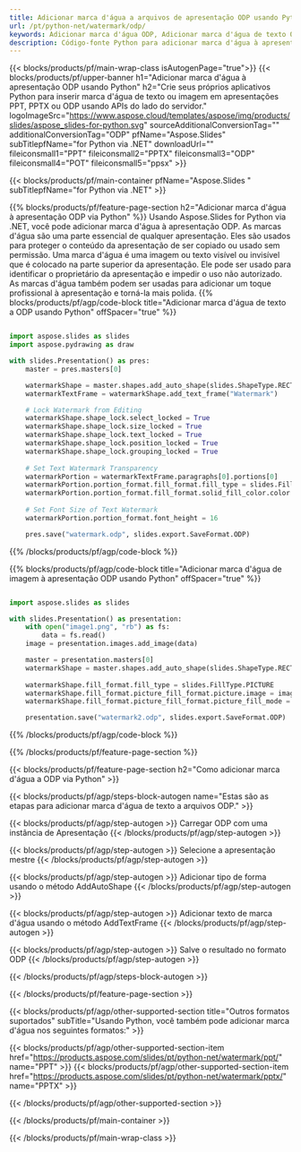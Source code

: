 ```yaml
---
title: Adicionar marca d'água a arquivos de apresentação ODP usando Python
url: /pt/python-net/watermark/odp/
keywords: Adicionar marca d'água ODP, Adicionar marca d'água de texto ODP, Adicionar marca d'água de imagem ODP
description: Código-fonte Python para adicionar marca d'água à apresentação ODP.
---
```


{{< blocks/products/pf/main-wrap-class isAutogenPage="true">}}
{{< blocks/products/pf/upper-banner h1="Adicionar marca d'água à apresentação ODP usando Python" h2="Crie seus próprios aplicativos Python para inserir marca d'água de texto ou imagem em apresentações PPT, PPTX ou ODP usando APIs do lado do servidor." logoImageSrc="https://www.aspose.cloud/templates/aspose/img/products/slides/aspose_slides-for-python.svg" sourceAdditionalConversionTag="" additionalConversionTag="ODP" pfName="Aspose.Slides" subTitlepfName="for Python via .NET" downloadUrl="" fileiconsmall1="PPT" fileiconsmall2="PPTX" fileiconsmall3="ODP" fileiconsmall4="POT" fileiconsmall5="ppsx" >}}

{{< blocks/products/pf/main-container pfName="Aspose.Slides " subTitlepfName="for Python via .NET" >}}

{{% blocks/products/pf/feature-page-section  h2="Adicionar marca d'água à apresentação ODP via Python" %}}
Usando Aspose.Slides for Python via .NET, você pode adicionar marca d'água à apresentação ODP. As marcas d'água são uma parte essencial de qualquer apresentação. Eles são usados ​​para proteger o conteúdo da apresentação de ser copiado ou usado sem permissão. Uma marca d'água é uma imagem ou texto visível ou invisível que é colocado na parte superior da apresentação. Ele pode ser usado para identificar o proprietário da apresentação e impedir o uso não autorizado. As marcas d'água também podem ser usadas para adicionar um toque profissional à apresentação e torná-la mais polida. 
{{% blocks/products/pf/agp/code-block title="Adicionar marca d'água de texto a ODP usando Python" offSpacer="true" %}}

```py

import aspose.slides as slides
import aspose.pydrawing as draw

with slides.Presentation() as pres:
    master = pres.masters[0]

    watermarkShape = master.shapes.add_auto_shape(slides.ShapeType.RECTANGLE, 0, 0, 100, 100)
    watermarkTextFrame = watermarkShape.add_text_frame("Watermark")

    # Lock Watermark from Editing
    watermarkShape.shape_lock.select_locked = True
    watermarkShape.shape_lock.size_locked = True
    watermarkShape.shape_lock.text_locked = True
    watermarkShape.shape_lock.position_locked = True
    watermarkShape.shape_lock.grouping_locked = True
    
    # Set Text Watermark Transparency
    watermarkPortion = watermarkTextFrame.paragraphs[0].portions[0]
    watermarkPortion.portion_format.fill_format.fill_type = slides.FillType.SOLID
    watermarkPortion.portion_format.fill_format.solid_fill_color.color = draw.Color.from_argb(150, 200, 200, 200)
    
    # Set Font Size of Text Watermark
    watermarkPortion.portion_format.font_height = 16

    pres.save("watermark.odp", slides.export.SaveFormat.ODP)
```

{{% /blocks/products/pf/agp/code-block %}}

{{% blocks/products/pf/agp/code-block title="Adicionar marca d'água de imagem à apresentação ODP usando Python" offSpacer="true" %}}

```py

import aspose.slides as slides

with slides.Presentation() as presentation:
    with open("image1.png", "rb") as fs:
        data = fs.read()
    image = presentation.images.add_image(data)

    master = presentation.masters[0]
    watermarkShape = master.shapes.add_auto_shape(slides.ShapeType.RECTANGLE, 0, 0, image.width, image.height)
    
    watermarkShape.fill_format.fill_type = slides.FillType.PICTURE
    watermarkShape.fill_format.picture_fill_format.picture.image = image
    watermarkShape.fill_format.picture_fill_format.picture_fill_mode = slides.PictureFillMode.STRETCH

    presentation.save("watermark2.odp", slides.export.SaveFormat.ODP)
```

{{% /blocks/products/pf/agp/code-block %}}

{{% /blocks/products/pf/feature-page-section %}}

{{< blocks/products/pf/feature-page-section  h2="Como adicionar marca d'água a ODP via Python" >}}

{{< blocks/products/pf/agp/steps-block-autogen name="Estas são as etapas para adicionar marca d'água de texto a arquivos ODP." >}}

{{< blocks/products/pf/agp/step-autogen >}}
Carregar ODP com uma instância de Apresentação
{{< /blocks/products/pf/agp/step-autogen >}}

{{< blocks/products/pf/agp/step-autogen >}}
Selecione a apresentação mestre
{{< /blocks/products/pf/agp/step-autogen >}}

{{< blocks/products/pf/agp/step-autogen >}}
Adicionar tipo de forma usando o método AddAutoShape
{{< /blocks/products/pf/agp/step-autogen >}}

{{< blocks/products/pf/agp/step-autogen >}}
Adicionar texto de marca d'água usando o método AddTextFrame
{{< /blocks/products/pf/agp/step-autogen >}}

{{< blocks/products/pf/agp/step-autogen >}}
Salve o resultado no formato ODP
{{< /blocks/products/pf/agp/step-autogen >}}

{{< /blocks/products/pf/agp/steps-block-autogen >}}

{{< /blocks/products/pf/feature-page-section >}}

{{< blocks/products/pf/agp/other-supported-section title="Outros formatos suportados" subTitle="Usando Python, você também pode adicionar marca d'água nos seguintes formatos:" >}}

{{< blocks/products/pf/agp/other-supported-section-item href="https://products.aspose.com/slides/pt/python-net/watermark/ppt/" name="PPT" >}}
{{< blocks/products/pf/agp/other-supported-section-item href="https://products.aspose.com/slides/pt/python-net/watermark/pptx/" name="PPTX" >}}


{{< /blocks/products/pf/agp/other-supported-section >}}

{{< /blocks/products/pf/main-container >}}
    
{{< /blocks/products/pf/main-wrap-class >}}